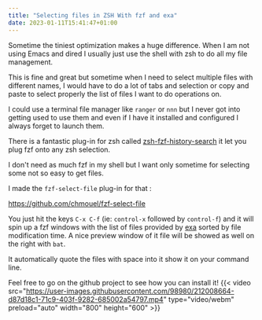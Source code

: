 ```yaml
---
title: "Selecting files in ZSH With fzf and exa"
date: 2023-01-11T15:41:47+01:00
---
```


Sometime the tiniest optimization makes a huge difference. When I am not using
Emacs and dired I usually just use the shell with zsh to do all my file
management.

This is fine and great but sometime when I need to select multiple
files with different names, I would have to do a lot of tabs and selection or
copy and paste to select properly the list of files I want to do operations on.

I could use a terminal file manager like `ranger` or `nnn` but I never got into
getting used to use them and even if I have it installed and configured I always
forget to launch them.

There is a fantastic plug-in for zsh called
[zsh-fzf-history-search](https://github.com/joshskidmore/zsh-fzf-history-search)
it let you plug fzf onto any zsh selection.

I don't need as much fzf in my shell but I want only sometime for selecting some
not so easy to get files.

I made the `fzf-select-file` plug-in for that :

<https://github.com/chmouel/fzf-select-file>

You just hit the keys `C-x C-f` (ie: `control-x` followed by `control-f`) and it
will spin up a fzf windows with the list of files provided by
[exa](https://the.exa.website/) sorted by file modification time. A nice
preview window of it file will be showed as well on the right with `bat`.

It automatically quote the files with space into it show it on your command line.

Feel free to go on the github project to see how you can install it!
{{< video src="https://user-images.githubusercontent.com/98980/212008664-d87d18c1-71c9-403f-9282-685002a54797.mp4" type="video/webm" preload="auto" width="800" height="600" >}}
